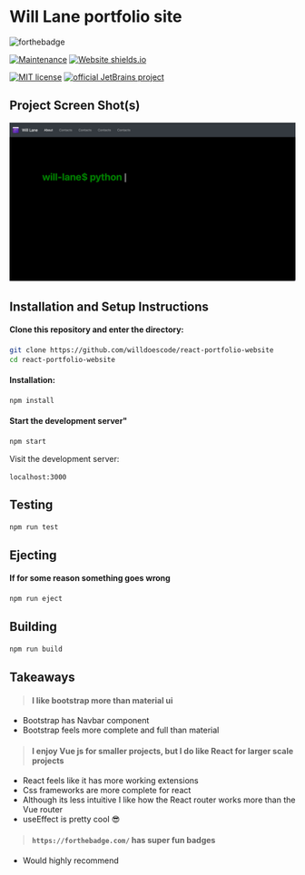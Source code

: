 # Will Lane portfolio site

![forthebadge](https://forthebadge.com/images/badges/open-source.svg)

[![Maintenance](https://img.shields.io/badge/Maintained%3F-yes-green.svg)](https://github.com/willdoescode/react-portfolio-website/graphs/commit-activity)
[![Website shields.io](https://img.shields.io/website-up-down-green-red/http/shields.io.svg)](https://www.will.tools)

[![MIT license](https://img.shields.io/badge/License-MIT-blue.svg)](https://lbesson.mit-license.org/)
[![official JetBrains project](http://jb.gg/badges/official.svg)](https://confluence.jetbrains.com/display/ALL/JetBrains+on+GitHub)



## Project Screen Shot(s)

![screenshot1](assets/ss1.png)

## Installation and Setup Instructions

#### Clone this repository and enter the directory:

```bash
git clone https://github.com/willdoescode/react-portfolio-website
cd react-portfolio-website
```

#### Installation:

```bash
npm install
```

#### Start the development server"

```bash
npm start
```

Visit the development server:

`localhost:3000`

## Testing

```bash
npm run test
```

## Ejecting

#### If for some reason something goes wrong

```bash
npm run eject
```

## Building

```bash
npm run build
```

## Takeaways

> #### I like bootstrap more than material ui
   * Bootstrap has Navbar component
   * Bootstrap feels more complete and full than material

> #### I enjoy Vue js for smaller projects, but I do like React for larger scale projects
   * React feels like it has more working extensions
   * Css frameworks are more complete for react
   * Although its less intuitive I like how the React router works more than the Vue router
   * useEffect is pretty cool 😎

> #### `https://forthebadge.com/` has super fun badges
   * Would highly recommend 
